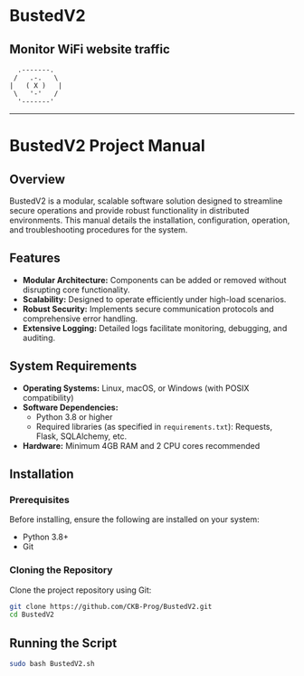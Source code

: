 # BustedV2
Monitor WiFi website traffic
--------------------------------------------------
      .-------.
     /   .-.   \
    |   ( X )   |    
     \   '-'   /
      '-------'
--------------------------------------------------

# BustedV2 Project Manual

## Overview
BustedV2 is a modular, scalable software solution designed to streamline secure operations and provide robust functionality in distributed environments. This manual details the installation, configuration, operation, and troubleshooting procedures for the system.

## Features
- **Modular Architecture:** Components can be added or removed without disrupting core functionality.
- **Scalability:** Designed to operate efficiently under high-load scenarios.
- **Robust Security:** Implements secure communication protocols and comprehensive error handling.
- **Extensive Logging:** Detailed logs facilitate monitoring, debugging, and auditing.

## System Requirements
- **Operating Systems:** Linux, macOS, or Windows (with POSIX compatibility)
- **Software Dependencies:**
  - Python 3.8 or higher
  - Required libraries (as specified in `requirements.txt`): Requests, Flask, SQLAlchemy, etc.
- **Hardware:** Minimum 4GB RAM and 2 CPU cores recommended

## Installation

### Prerequisites
Before installing, ensure the following are installed on your system:
- Python 3.8+ 
- Git

### Cloning the Repository
Clone the project repository using Git:
```bash
git clone https://github.com/CKB-Prog/BustedV2.git
cd BustedV2
```

## Running the Script
```bash
sudo bash BustedV2.sh
